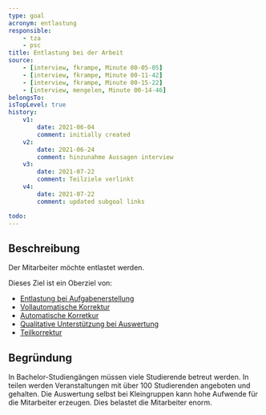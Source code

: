 ```yaml
---
type: goal
acronym: entlastung
responsible: 
    - tza
    - psc
title: Entlastung bei der Arbeit
source:
    - [interview, fkrampe, Minute 00-05-05]
    - [interview, fkrampe, Minute 00-11-42]
    - [interview, fkrampe, Minute 00-15-22]
    - [interview, mengelen, Minute 00-14-46]
belongsTo:
isTopLevel: true
history:
    v1:
        date: 2021-06-04
        comment: initially created
    v2:
        date: 2021-06-24
        comment: hinzunahme Aussagen interview
    v3:
        date: 2021-07-22
        comment: Teilziele verlinkt
    v4:
        date: 2021-07-22
        comment: updated subgoal links

todo:
---
```


## Beschreibung

Der Mitarbeiter möchte entlastet werden.


Dieses Ziel ist ein Oberziel von:

* [Entlastung bei Aufgabenerstellung](https://divekit.github.io/divekit-roadmap/goals/entlastungAufgabenerstellung.html)
* [Vollautomatische Korrektur](https://divekit.github.io/divekit-roadmap/goals/entlastungAutoSystem.html)
* [Automatische Korretkur](https://divekit.github.io/divekit-roadmap/goals/entlastungKorrektur.html)
* [Qualitative Unterstützung bei Auswertung](https://divekit.github.io/divekit-roadmap/goals/entlastungQualitativ.html)
* [Teilkorrektur](https://divekit.github.io/divekit-roadmap/goals/entlastungTeilkorrektur.html)

## Begründung

In Bachelor-Studiengängen müssen viele Studierende betreut werden. In teilen werden Veranstaltungen mit über 100 Studierenden angeboten und gehalten. Die Auswertung selbst bei Kleingruppen kann hohe Aufwende für die Mitarbeiter erzeugen.
Dies belastet die Mitarbeiter enorm.

